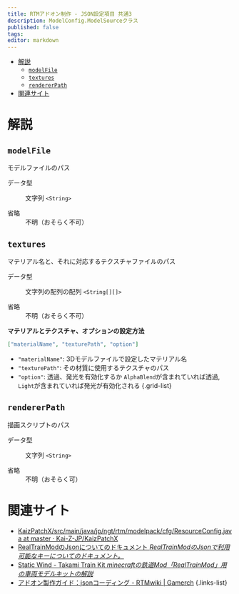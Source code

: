 ```yaml
---
title: RTMアドオン制作 - JSON設定項目 共通3 
description: ModelConfig.ModelSourceクラス
published: false
tags: 
editor: markdown
---
```


<nav>

- [解説](#解説)
  - [`modelFile`](#modelfile)
  - [`textures`](#textures)
  - [`rendererPath`](#rendererpath)
- [関連サイト](#関連サイト)
</nav>

# 解説
<section>

## `modelFile`
モデルファイルのパス
<dl>
<dt>データ型</dt>
<dd>

文字列 `<String>`
</dd>
<dt>省略</dt>
<dd>不明（おそらく不可）</dd>
</dl>
</section>

<section>

## `textures`
マテリアル名と、それに対応するテクスチャファイルのパス
<dl>
<dt>データ型</dt>
<dd>

文字列の配列の配列 `<String[][]>`
</dd>
<dt>省略</dt>
<dd>不明（おそらく不可）</dd>
</dl>

**マテリアルとテクスチャ、オプションの設定方法**      
```json
["materialName", "texturePath", "option"]
```
- `"materialName"`: 3Dモデルファイルで設定したマテリアル名 <String>
- `"texturePath"`: その材質に使用するテクスチャのパス <String>
- `"option"`: 透過、発光を有効化するか <String>
  `AlphaBlend`が含まれていれば透過, `Light`が含まれていれば発光が有効化される
{.grid-list}

</section>

<section>

## `rendererPath`
描画スクリプトのパス
<dl>
<dt>データ型</dt>
<dd>

文字列 `<String>`
</dd>
<dt>省略</dt>
<dd>不明（おそらく可）</dd>
</dl>
</section>

# 関連サイト
- [KaizPatchX/src/main/java/jp/ngt/rtm/modelpack/cfg/ResourceConfig.java at master · Kai-Z-JP/KaizPatchX](https://github.com/Kai-Z-JP/KaizPatchX/blob/master/src/main/java/jp/ngt/rtm/modelpack/cfg/ResourceConfig.java)
- [RealTrainModのJsonについてのドキュメント *RealTrainModのJsonで利用可能なキーについてのドキュメント。*](https://akikawaken.github.io/RTM/Docs/json.html)
- [Static Wind - Takami Train Kit *minecraftの鉄道Mod「RealTrainMod」用の車両モデルキットの解説*](https://staticwind.soragoto.net/rtm/tkmtk/#setup_json)
- [アドオン製作ガイド：jsonコーディング - RTMwiki | Gamerch](https://gamerch.com/realtrainmod/677483)
{.links-list}